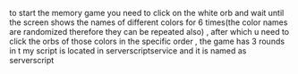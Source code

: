 to start the memory game you need to click on the white orb and wait until the screen shows the names of different colors for 6 times(the color names are randomized therefore they can be repeated also) , after which u need to click the orbs of those colors in the specific order , the game has 3 rounds in t
my script is located in  serverscriptservice and it is named as serverscript
